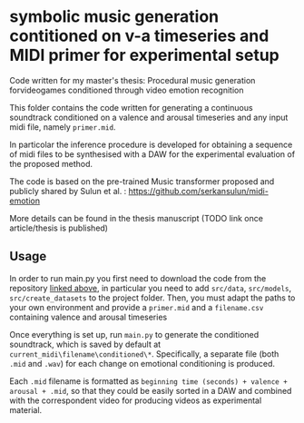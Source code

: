 # symbolic music generation contitioned on v-a timeseries and MIDI primer for experimental setup
Code written for my master's thesis: Procedural music generation forvideogames conditioned through video emotion recognition

This folder contains the code written for generating a continuous soundtrack conditioned on a valence and arousal timeseries and any input midi file, namely `primer.mid`.

In particolar the inference procedure is developed for obtaining a sequence of midi files to be synthesised with a DAW for the experimental evaluation of the proposed method. 

The code is based on the pre-trained Music transformer proposed and publicly shared by Sulun et al. : https://github.com/serkansulun/midi-emotion

More details can be found in the thesis manuscript (TODO link once article/thesis is published)

## Usage

In order to run main.py you first need to download the code from the repository [linked above](https://github.com/serkansulun/midi-emotion), in particular you need to add `src/data`, `src/models`, `src/create_datasets` to the project folder. Then, you must adapt the paths to your own environment and provide a `primer.mid` and a `filename.csv` containing valence and arousal timeseries 

Once everything is set up, run `main.py` to generate the conditioned soundtrack, which is saved by default at `current_midi\filename\conditioned\*`. Specifically, a separate file (both `.mid` and `.wav`) for each change on emotional conditioning is produced. 

Each `.mid` filename is formatted as `beginning time (seconds) + valence + arousal + .mid`, so that they could be easily sorted in a DAW and combined with the correspondent video for producing videos as experimental material.

